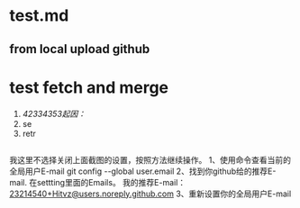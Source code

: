 # test.md

## from local  upload github

# test fetch and merge

1. *42334353起因：*
2. se
3. retr
   ```

   ```

我这里不选择关闭上面截图的设置，按照方法继续操作。
1、使用命令查看当前的全局用户E-mail
git config --global user.email
2、找到你github给的推荐E-mail.
在settting里面的Emails。
我的推荐E-mail：23214540+Hitvz@users.noreply.github.com
3、重新设置你的全局用户E-mail
